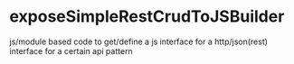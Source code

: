 # exposeSimpleRestCrudToJSBuilder
js/module based code to get/define a js interface for a http/json(rest) interface for a certain api pattern 
